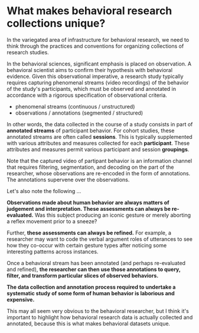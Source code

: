 # What makes behavioral research collections unique?

In the variegated area of infrastructure for behavioral research, we need to think through the practices and conventions for organizing collections of research studies.

In the behavioral sciences, significant emphasis is placed on observation.  A behavioral scientist aims to confirm their hypothesis with behavioral evidence.  Given this observational imperative, a research study typically requires capturing phenomenal streams (video recordings) of the behavior of the study's participants, which must be observed and annotated in accordance with a rigorous specification of observational criteria.

* phenomenal streams (continuous / unstructured)
* observations / annotations (segmented / structured)

In other words, the data collected in the course of a study consists in part of **annotated streams** of participant behavior.  For cohort studies, these annotated streams are often called **sessions**.  This is typically supplemented with various attributes and measures collected for each **participant**.  These attributes and measures permit various participant and session **groupings**.

Note that the captured video of partipant behavior is an information channel that
requires filtering, segmentation, and decoding on the part of the researcher, whose observations are re-encoded in the form of annotations.  The annotations supervene over the observations.

Let's also note the following ...

**Observations made about human behavior are always matters of judgement and interpretation.  These assessments can always be re-evaluated.**  Was this subject producing an iconic gesture or merely aborting a reflex movement prior to a sneeze?  

Further, **these assessments can always be refined.**  For example, a researcher may want to code the verbal argument roles of utterances to see how they co-occur with certain gesture types after noticing some interesting patterns across instances.

Once a behavioral stream has been annotated (and perhaps re-evaluated and
refined), **the researcher can then use those annotations to query, filter, and transform particular slices of observed behaviors.** 

**The data collection and annotation process required to undertake a systematic study of some form of human behavior is laborious and expensive.** 

This may all seem very obvious to the behavioral researcher, but I think it's
important to highlight how behavioral research data is actually collected and
annotated, because this is what makes behavioral datasets unique.
